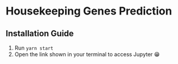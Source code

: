 # Housekeeping Genes Prediction

## Installation Guide
1. Run `yarn start`
2. Open the link shown in your terminal to access Jupyter 😁
